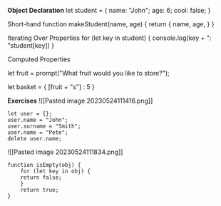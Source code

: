 
**Object Declaration**
let student = {
	name: "John";
	age: 6;
	cool: false;
}

Short-hand
function makeStudent(name,  age) {
	return {
		name,
		age,
	}
}

Iterating Over Properties
for (let key in student) {
	console.log(key + ": "student[key])
}

Computed Properties 

let fruit = prompt("What fruit would you like to store?");

let basket = {
	[fruit + "s"] : 5
}




**Exercises**
![[Pasted image 20230524111416.png]]

```
let user = {};
user.name = "John";
user.surname = "Smith";
user.name = "Pete";
delete user.name;
```


![[Pasted image 20230524111834.png]]

```
function isEmpty(obj) {
	for (let key in obj) {
	return false;
	}
	return true;
}
```